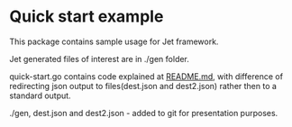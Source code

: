 
# Quick start example

This package contains sample usage for Jet framework.

Jet generated files of interest are in ./gen folder.

quick-start.go contains code explained at [README.md](../../README.md#quick-start),
with difference of redirecting json output to files(dest.json and dest2.json) rather then to a
standard output.

./gen, dest.json and dest2.json - added to git for presentation purposes.
